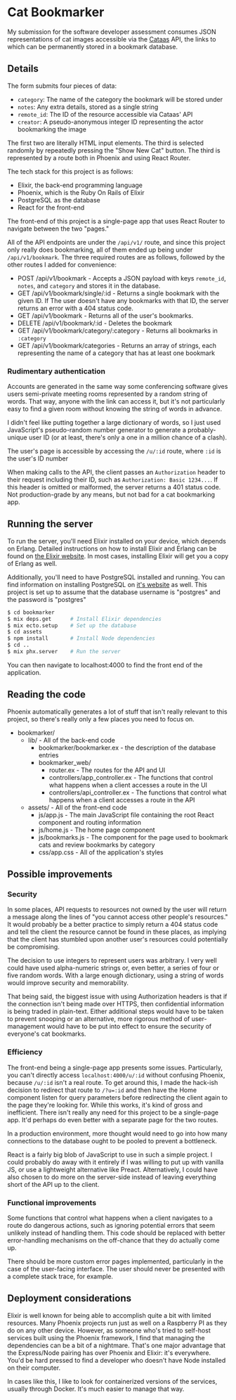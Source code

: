 # Cat Bookmarker
My submission for the software developer assessment consumes JSON
representations of cat images accessible via the [Cataas](https://cataas.com)
API, the links to which can be permanently stored in a bookmark database.

## Details
The form submits four pieces of data:
 - `category`: The name of the category the bookmark will be stored under
 - `notes`: Any extra details, stored as a single string
 - `remote_id`: The ID of the resource accessible via Cataas' API
 - `creator`: A pseudo-anonymous integer ID representing the actor bookmarking the image

The first two are literally HTML input elements. The third is selected randomly by repeatedly pressing the "Show New Cat" button. The third is represented by a route both in Phoenix and using React Router.

The tech stack for this project is as follows:
 - Elixir, the back-end programming language
 - Phoenix, which is the Ruby On Rails of Elixir
 - PostgreSQL as the database
 - React for the front-end

The front-end of this project is a single-page app that uses React Router to navigate between the two "pages."

All of the API endpoints are under the `/api/v1/` route, and since this project only really does bookmarking, all of them ended up being under `/api/v1/bookmark`. The three required routes are as follows, followed by the other routes I added for convenience:
 - POST /api/v1/bookmark - Accepts a JSON payload with keys `remote_id`, `notes`, and `category` and stores it in the database.
 - GET /api/v1/bookmark/single/:id - Returns a single bookmark with the given ID. If The user doesn't have any bookmarks with that ID, the server returns an error with a 404 status code.
 - GET /api/v1/bookmark - Returns all of the user's bookmarks.
 - DELETE /api/v1/bookmark/:id - Deletes the bookmark
 - GET /api/v1/bookmark/category/:category - Returns all bookmarks in `:category`
 - GET /api/v1/bookmark/categories - Returns an array of strings, each representing the name of a category that has at least one bookmark

### Rudimentary authentication
Accounts are generated in the same way some conferencing software gives users semi-private meeting rooms represented by a random string of words. That way, anyone with the link can access it, but it's not particularly easy to find a given room without knowing the string of words in advance.

I didn't feel like putting together a large dictionary of words, so I just used JavaScript's pseudo-random number generator to generate a probably-unique user ID (or at least, there's only a one in a million chance of a clash).

The user's page is accessible by accessing the `/u/:id` route, where `:id` is the user's ID number

When making calls to the API, the client passes an `Authorization` header to their request including their ID, such as `Authorization: Basic 1234...`. If this header is omitted or malformed, the server returns a 401 status code. Not production-grade by any means, but not bad for a cat bookmarking app.

## Running the server
To run the server, you'll need Elixir installed on your device, which depends
on Erlang. Detailed instructions on how to install Elixir and Erlang can be
found on [the Elixir website](https://elixir-lang.org/install.html). In most
cases, installing Elixir will get you a copy of Erlang as well.

Additionally, you'll need to have PostgreSQL installed and running. You can
find information on installing PostgreSQL on
[it's website](https://www.postgresql.org/download/) as well. This project is
set up to assume that the database username is "postgres" and the password is
"postgres"

```bash
$ cd bookmarker
$ mix deps.get      # Install Elixir dependencies
$ mix ecto.setup    # Set up the database
$ cd assets
$ npm install       # Install Node dependencies
$ cd ..
$ mix phx.server    # Run the server
```

You can then navigate to localhost:4000 to find the front end of the
application.

## Reading the code
Phoenix automatically generates a lot of stuff that isn't really relevant to
this project, so there's really only a few places you need to focus on.

 - bookmarker/
    - lib/ - All of the back-end code
        - bookmarker/bookmarker.ex - the description of the database entries
        - bookmarker_web/
            - router.ex - The routes for the API and UI
            - controllers/app_controller.ex - The functions that control what
            happens when a client accesses a route in the UI
            - controllers/api_controller.ex - The functions that control what
            happens when a client accesses a route in the API
    - assets/ - All of the front-end code
        - js/app.js - The main JavaScript file containing the root React
        component and routing information
        - js/home.js - The home page component
        - js/bookmarks.js - The component for the page used to bookmark cats
        and review bookmarks by category
        - css/app.css - All of the application's styles


## Possible improvements

### Security
In some places, API requests to resources not owned by the user will return a
message along the lines of "you cannot access other people's resources." It
would probably be a better practice to simply return a 404 status code and tell
the client the resource cannot be found in these places, as implying that the
client has stumbled upon another user's resources could potentially be
compromising.

The decision to use integers to represent users was arbitrary. I very well could
have used alpha-numeric strings or, even better, a series of four or five random
words. With a large enough dictionary, using a string of words would improve
security and memorability.

That being said, the biggest issue with using Authorization headers is that if
the connection isn't being made over HTTPS, then confidential information is
being traded in plain-text. Either additional steps would have to be taken to
prevent snooping or an alternative, more rigorous method of user-management
would have to be put into effect to ensure the security of everyone's cat
bookmarks.

### Efficiency
The front-end being a single-page app presents some issues. Particularly, you
can't directly access `localhost:4000/u/:id` without confusing Phoenix, because
`/u/:id` isn't a real route. To get around this, I made the hack-ish decision
to redirect that route to `/?u=:id` and then have the Home component listen for
query parameters before redirecting the client again to the page they're looking
for. While this works, it's kind of gross and inefficient. There isn't really
any need for this project to be a single-page app. It'd perhaps do even better
with a separate page for the two routes.

In a production environment, more thought would need to go into how many
connections to the database ought to be pooled to prevent a bottleneck.

React is a fairly big blob of JavaScript to use in such a simple project. I
could probably do away with it entirely if I was willing to put up with vanilla
JS, or use a lightweight alternative like Preact. Alternatively, I could have
also chosen to do more on the server-side instead of leaving everything short of
the API up to the client.

### Functional improvements
Some functions that control what happens when a client navigates to a route do
dangerous actions, such as ignoring potential errors that seem unlikely instead
of handling them. This code should be replaced with better error-handling
mechanisms on the off-chance that they do actually come up.

There should be more custom error pages implemented, particularly in the case
of the user-facing interface. The user should never be presented with a complete
stack trace, for example.

## Deployment considerations
Elixir is well known for being able to accomplish quite a bit with limited
resources. Many Phoenix projects run just as well on a Raspberry PI as they do
on any other device. However, as someone who's tried to self-host services built
using the Phoenix framework, I find that managing the dependencies can be a bit
of a nightmare. That's one major advantage that the Express/Node pairing has
over Phoenix and Elixir: it's everywhere. You'd be hard pressed to find a
developer who doesn't have Node installed on their computer.

In cases like this, I like to look for containerized versions of the services,
usually through Docker. It's much easier to manage that way.
